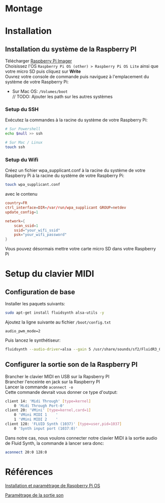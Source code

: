 # Montage

# Installation

## Installation du système de la Raspberry PI
Télécharger [Raspberry Pi Imager](https://www.raspberrypi.org/downloads/)\
Choisissez l'OS `Raspberry Pi OS (other) > Raspberry Pi OS Lite` ainsi que votre micro SD puis cliquez sur **Write**\
Ouvrez votre console de commande puis naviguez à l'emplacement du système de votre Raspberry Pi:
- Sur Mac OS: `/Volumes/boot`\
// TODO: Ajouter les path sur les autres systèmes

### Setup du SSH

Exécutez la commandes à la racine du système de votre Raspberry Pi:
```sh
# Sur Powershell
echo $null >> ssh 

# Sur Mac / Linux
touch ssh
```

### Setup du Wifi

Créez un fichier wpa_supplicant.conf à la racine du système de votre Raspberry Pi à la racine du système de votre Raspberry Pi:
```sh
touch wpa_supplicant.conf
```
avec le contenu
```conf
country=FR
ctrl_interface=DIR=/var/run/wpa_supplicant GROUP=netdev
update_config=1

network={
    scan_ssid=1
    ssid="your_wifi_ssid"
    psk="your_wifi_password"
}
```

Vous pouvez désormais mettre votre carte micro SD dans votre Raspberry Pi

# Setup du clavier MIDI

## Configuration de base

Installer les paquets suivants:
```sh
sudo apt-get install fluidsynth alsa-utils -y
```

Ajoutez la ligne suivante au fichier `/boot/config.txt`
```
audio_pwm_mode=2
```

Puis lancez le synthétiseur:
```sh
fluidsynth --audio-driver=alsa --gain 5 /usr/share/sounds/sf2/FluidR3_GM.sf2
```

## Configurer la sortie son de la Raspberry PI

Brancher le clavier MIDI en USB sur la Rapsberry PI\
Brancher l'enceinte en jack sur la Raspberry PI\
Lancer la commande `aconnect -o`\
Cette commande devrait vous donner ce type d'output:
```sh
client 14: 'Midi Through' [type=kernel]
    0 'Midi Through Port-0'
client 20: 'VMini' [type=kernel,card=1]
    0 'VMini MIDI 1    '
    1 'VMini MIDI 2    '
client 128: 'FLUID Synth (1037)' [type=user,pid=1037]
    0 'Synth input port (1037:0)'
```
Dans notre cas, nous voulons connecter notre clavier MIDI à la sortie audio de Fluid Synth, la commande à lancer sera donc:
```sh
aconnect 20:0 128:0
```

# Références

[Installation et paramétrage de Raspberry Pi OS](https://www.tomshardware.com/reviews/raspberry-pi-headless-setup-how-to,6028.html)

[Paramétrage de la sortie son](https://medium.com/@rreinold/how-to-use-a-raspberry-pi-3-to-turn-midi-piano-to-into-stand-alone-powered-piano-4aeb79e309ce)

